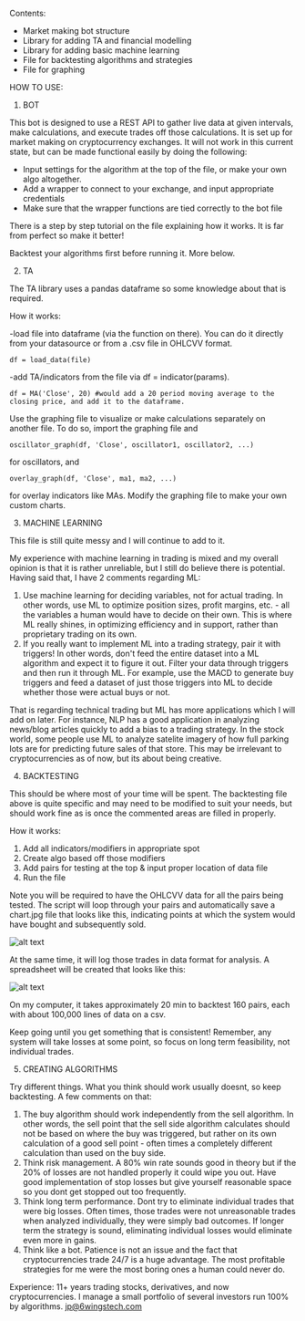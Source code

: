 
Contents: 
- Market making bot structure
- Library for adding TA and financial modelling
- Library for adding basic machine learning
- File for backtesting algorithms and strategies
- File for graphing

HOW TO USE:

1. BOT

This bot is designed to use a REST API to gather live data at given intervals, make calculations, and execute trades off those calculations. It is set up for market making on cryptocurrency exchanges. It will not work in this current state, but can be made functional easily by doing the following:
  - Input settings for the algorithm at the top of the file, or make your own algo altogether.
  - Add a wrapper to connect to your exchange, and input appropriate credentials
  - Make sure that the wrapper functions are tied correctly to the bot file

There is a step by step tutorial on the file explaining how it works. It is far from perfect so make it better!

Backtest your algorithms first before running it. More below.

2. TA

The TA library uses a pandas dataframe so some knowledge about that is required. 

How it works:

  -load file into dataframe (via the function on there). You can do it directly from your datasource or from a .csv file in OHLCVV format.
  
    df = load_data(file)
    
  -add TA/indicators from the file via df = indicator(params).
  
    df = MA('Close', 20) #would add a 20 period moving average to the closing price, and add it to the dataframe.
    
  Use the graphing file to visualize or make calculations separately on another file. To do so, import the graphing file and 
  
    oscillator_graph(df, 'Close', oscillator1, oscillator2, ...)
    
  for oscillators, and
  
    overlay_graph(df, 'Close', ma1, ma2, ...)
    
  for overlay indicators like MAs. Modify the graphing file to make your own custom charts.
  
  
3. MACHINE LEARNING

This file is still quite messy and I will continue to add to it.

My experience with machine learning in trading is mixed and my overall opinion is that it is rather unreliable, but I still do believe there is potential. Having said that, I have 2 comments regarding ML:
  1. Use machine learning for deciding variables, not for actual trading. In other words, use ML to optimize position sizes, profit margins, etc. - all the variables a human would have to decide on their own. This is where ML really shines, in optimizing efficiency and in support, rather than proprietary trading on its own.
  2. If you really want to implement ML into a trading strategy, pair it with triggers! In other words, don't feed the entire dataset into a ML algorithm and expect it to figure it out. Filter your data through triggers and then run it through ML. For example, use the MACD to generate buy triggers and feed a dataset of just those triggers into ML to decide whether those were actual buys or not. 

That is regarding technical trading but ML has more applications which I will add on later. For instance, NLP has a good application in analyzing news/blog articles quickly to add a bias to a trading strategy. In the stock world, some people use ML to analyze satelite imagery of how full parking lots are for predicting future sales of that store. This may be irrelevant to cryptocurrencies as of now, but its about being creative.

4. BACKTESTING

This should be where most of your time will be spent. The backtesting file above is quite specific and may need to be modified to suit your needs, but should work fine as is once the commented areas are filled in properly. 

How it works:

  1. Add all indicators/modifiers in appropriate spot
  2. Create algo based off those modifiers
  3. Add pairs for testing at the top & input proper location of data file
  4. Run the file
  
Note you will be required to have the OHLCVV data for all the pairs being tested. The script will loop through your pairs and automatically save a chart.jpg file that looks like this, indicating points at which the system would have bought and subsequently sold.

![alt text](http://6wingstech.com/wp-content/uploads/2018/11/ETH-YOYO_150_day_backtesting_chart_new.jpg)

At the same time, it will log those trades in data format for analysis. A spreadsheet will be created that looks like this:

![alt text](http://6wingstech.com/wp-content/uploads/2018/11/spreadsheet.jpg)

On my computer, it takes approximately 20 min to backtest 160 pairs, each with about 100,000 lines of data on a csv.

Keep going until you get something that is consistent! Remember, any system will take losses at some point, so focus on long term feasibility, not individual trades.

5. CREATING ALGORITHMS

Try different things. What you think should work usually doesnt, so keep backtesting. A few comments on that:

  1. The buy algorithm should work independently from the sell algorithm. In other words, the sell point that the sell side algorithm     calculates should not be based on where the buy was triggered, but rather on its own calculation of a good sell point - often times a   completely different calculation than used on the buy side.
  2. Think risk management. A 80% win rate sounds good in theory but if the 20% of losses are not handled properly it could wipe you       out. Have good implementation of stop losses but give yourself reasonable space so you dont get stopped out too frequently.
  3. Think long term performance. Dont try to eliminate individual trades that were big losses. Often times, those trades were not         unreasonable trades when analyzed individually, they were simply bad outcomes. If longer term the strategy is sound, eliminating         individual losses would eliminate even more in gains.
  4. Think like a bot. Patience is not an issue and the fact that cryptocurrencies trade 24/7 is a huge advantage. The most profitable     strategies for me were the most boring ones a human could never do. 
  
  
  Experience: 11+ years trading stocks, derivatives, and now cryptocurrencies. I manage a small portfolio of several investors run 100% by algorithms. jp@6wingstech.com
